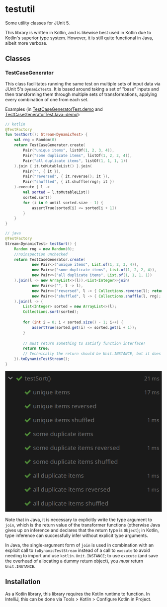 # testutil

Some utility classes for JUnit 5.

This library is written in Kotlin, and is likewise best used in Kotlin due to
Kotlin's superior type system. However, it is still quite functional in Java,
albeit more verbose.

## Classes

### TestCaseGenerator

This class facilitates running the same test on multiple sets of input data
via JUnit 5's `DynamicTest`s. It is based around taking a set of "base" inputs
and then transforming them through multiple sets of transformations,
applying every combination of one from each set.

Examples (in [TestCaseGeneratorTest.demo](src/test/kotlin/dev/ethanwu/testutil/TestCaseGeneratorTest.kt#L14)
and [TestCaseGeneratorTestJava::demo](src/test/java/dev/ethanwu/testutil/TestCaseGeneratorTestJava.java#L18)):

```kotlin
// kotlin
@TestFactory
fun testSort(): Stream<DynamicTest> {
    val rng = Random(0)
    return TestCaseGenerator.create(
        Pair("unique items", listOf(1, 2, 3, 4)),
        Pair("some duplicate items", listOf(1, 2, 2, 4)),
        Pair("all duplicate items", listOf(1, 1, 1, 1))
    ).join { it.toMutableList() }.join(
        Pair("", { it }),
        Pair("reversed", { it.reverse(); it }),
        Pair("shuffled", { it.shuffle(rng); it })
    ).execute { l ->
        val sorted = l.toMutableList()
        sorted.sort()
        for (i in 0 until sorted.size - 1) {
            assertTrue(sorted[i] <= sorted[i + 1])
        }
    }
}
```

```java
// java
@TestFactory
Stream<DynamicTest> testSort() {
    Random rng = new Random(0);
    //noinspection unchecked
    return TestCaseGenerator.create(
            new Pair<>("unique items", List.of(1, 2, 3, 4)),
            new Pair<>("some duplicate items", List.of(1, 2, 2, 4)),
            new Pair<>("all duplicate items", List.of(1, 1, 1, 1))
    ).join(l -> new ArrayList<>(l)).<List<Integer>>join(
            new Pair<>("", l -> l),
            new Pair<>("reversed", l -> { Collections.reverse(l); return l; }),
            new Pair<>("shuffled", l -> { Collections.shuffle(l, rng); return l; })
    ).join(l -> {
        List<Integer> sorted = new ArrayList<>(l);
        Collections.sort(sorted);

        for (int i = 0; i < sorted.size() - 1; i++) {
            assertTrue(sorted.get(i) <= sorted.get(i + 1));
        }

        // must return something to satisfy function interface!
        return true;
        // Technically the return should be Unit.INSTANCE, but it does not matter
    }).toDynamicTestStream();
}
```

![test results](doc/img/demoTestSort.png)

Note that in Java, it is necessary to explicitly write the type argument to
`join`, which is the return value of the transformer functions (otherwise Java
gives up on inference and declares that the return type is `Object`); in
Kotlin, type inference can successfully infer without explicit type arguments.

In Java, the single-argument form of `join` is used in combination with an
explicit call to `toDynamicTestStream` instead of a call to `execute` to avoid
needing to import and use `kotlin.Unit.INSTANCE`; to use `execute` (and save the
overhead of allocating a dummy return object), you *must* return
`Unit.INSTANCE`.

## Installation

As a Kotlin library, this library requires the Kotlin runtime to function. In
IntelliJ, this can be done via Tools > Kotlin > Configure Kotlin in Project.
